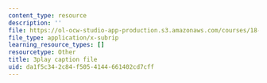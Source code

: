 ```yaml
---
content_type: resource
description: ''
file: https://ol-ocw-studio-app-production.s3.amazonaws.com/courses/18-01sc-single-variable-calculus-fall-2010/da1f5c342c84f5054144661402cd7cff_1RLctDS2hUQ.srt
file_type: application/x-subrip
learning_resource_types: []
resourcetype: Other
title: 3play caption file
uid: da1f5c34-2c84-f505-4144-661402cd7cff
---
```

